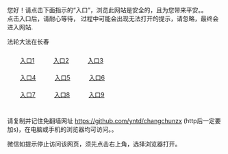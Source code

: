 您好！请点击下面指示的“入口”，浏览此网站是安全的，且为您带来平安。。 <br/>
点击入口后，请耐心等待， 过程中可能会出现无法打开的提示，请忽略，最终会进入网站. </br>

法轮大法在长春<br/>
<div style="padding:10px"><a style="margin:20px" target="_blank" href="https://dudfdvy2mstak.cloudfront.net/2Qpsp?qhsshjda" id="ccLink1" rel="nofollow">入口1</a> <a target="_blank" style="margin:20px" href="https://d2makq06lojxvx.cloudfront.net/2Qpsp?tezpov" id="ccLink2" rel="nofollow">入口2</a> <a style="margin:20px" target="_blank" href="https://d26x3qrt6mbmiv.cloudfront.net/2Qpsp?xhcxgs" id="ccLink3" rel="nofollow">入口3</a></div>

<div style="padding:10px" ><a style="margin:20px" target="_blank" href="https://dudfdvy2mstak.cloudfront.net/2Qpsp?qhsshjda" id="ccLink4" rel="nofollow">入口4</a> <a style="margin:20px" href="https://d2makq06lojxvx.cloudfront.net/2Qpsp?tezpov" target="_blank" id="ccLink5" rel="nofollow">入口5</a> <a style="margin:20px" href="https://d26x3qrt6mbmiv.cloudfront.net/2Qpsp?xhcxgs" target="_blank" id="ccLink6" rel="nofollow">入口6</a></div>

<div style="padding:10px"><a style="margin:20px" target="_blank" href="https://dudfdvy2mstak.cloudfront.net/2Qpsp?qhsshjda" id="ccLink7" rel="nofollow">入口7</a> <a style="margin:20px" href="https://d2makq06lojxvx.cloudfront.net/2Qpsp?tezpov" target="_blank" id="ccLink8" rel="nofollow">入口8</a> <a style="margin:20px" target="_blank" href="https://d26x3qrt6mbmiv.cloudfront.net/2Qpsp?xhcxgs" id="ccLink9" rel="nofollow">入口9</a></div>

<br/>



请复制并记住免翻墙网址 https://github.com/yntd/changchunzx (http后一定要加s)，在电脑或手机的浏览器均可访问。。<br/>

微信如提示停止访问该网页，须先点击右上角，选择浏览器打开。
